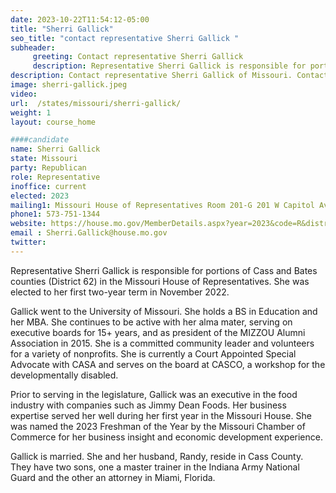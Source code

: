 ```yaml
---
date: 2023-10-22T11:54:12-05:00
title: "Sherri Gallick"
seo_title: "contact representative Sherri Gallick "
subheader:
     greeting: Contact representative Sherri Gallick
     description: Representative Sherri Gallick is responsible for portions of Cass and Bates counties (District 62) in the Missouri House of Representatives. She was elected to her first two-year term in November 2022.
description: Contact representative Sherri Gallick of Missouri. Contact information for Sherri Gallick includes email address, phone number, and mailing address.
image: sherri-gallick.jpeg
video:
url:  /states/missouri/sherri-gallick/
weight: 1
layout: course_home

####candidate
name: Sherri Gallick
state: Missouri
party: Republican
role: Representative
inoffice: current
elected: 2023
mailing1: Missouri House of Representatives Room 201-G 201 W Capitol Ave Jefferson City, MO 65101
phone1: 573-751-1344
website: https://house.mo.gov/MemberDetails.aspx?year=2023&code=R&district=062/
email :	Sherri.Gallick@house.mo.gov
twitter:
---
```


Representative Sherri Gallick is responsible for portions of Cass and Bates counties (District 62) in the Missouri House of Representatives. She was elected to her first two-year term in November 2022.

Gallick went to the University of Missouri. She holds a BS in Education and her MBA. She continues to be active with her alma mater, serving on executive boards for 15+ years, and as president of the MIZZOU Alumni Association in 2015. She is a committed community leader and volunteers for a variety of nonprofits. She is currently a Court Appointed Special Advocate with CASA and serves on the board at CASCO, a workshop for the developmentally disabled.

Prior to serving in the legislature, Gallick was an executive in the food industry with companies such as Jimmy Dean Foods. Her business expertise served her well during her first year in the Missouri House. She was named the 2023 Freshman of the Year by the Missouri Chamber of Commerce for her business insight and economic development experience.

Gallick is married. She and her husband, Randy, reside in Cass County. They have two sons, one a master trainer in the Indiana Army National Guard and the other an attorney in Miami, Florida.
